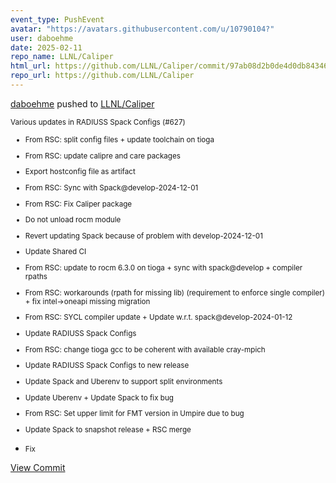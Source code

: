 ```yaml
---
event_type: PushEvent
avatar: "https://avatars.githubusercontent.com/u/10790104?"
user: daboehme
date: 2025-02-11
repo_name: LLNL/Caliper
html_url: https://github.com/LLNL/Caliper/commit/97ab08d2b0de4d0db8434623c5de47f9bf82d062
repo_url: https://github.com/LLNL/Caliper
---
```


<a href='https://github.com/daboehme' target='_blank'>daboehme</a> pushed to <a href='https://github.com/LLNL/Caliper' target='_blank'>LLNL/Caliper</a>

<small>Various updates in RADIUSS Spack Configs (#627)

* From RSC: split config files + update toolchain on tioga

* From RSC: update calipre and care packages

* Export hostconfig file as artifact

* From RSC: Sync with Spack@develop-2024-12-01

* From RSC: Fix Caliper package

* Do not unload rocm module

* Revert updating Spack because of problem with develop-2024-12-01

* Update Shared CI

* From RSC: update to rocm 6.3.0 on tioga + sync with spack@develop + compiler rpaths

* From RSC: workarounds (rpath for missing lib) (requirement to enforce single compiler) + fix intel->oneapi missing migration

* From RSC: SYCL compiler update + Update w.r.t. spack@develop-2024-01-12

* Update RADIUSS Spack Configs

* From RSC: change tioga gcc to be coherent with available cray-mpich

* Update RADIUSS Spack Configs to new release

* Update Spack and Uberenv to support split environments

* Update Uberenv + Update Spack to fix bug

* From RSC: Set upper limit for FMT version in Umpire due to bug

* Update Spack to snapshot release + RSC merge

* Fix</small>

<a href='https://github.com/LLNL/Caliper/commit/97ab08d2b0de4d0db8434623c5de47f9bf82d062' target='_blank'>View Commit</a>